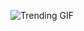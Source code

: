 
<!-- GIF_SECTION -->
![Trending GIF](https://media0.giphy.com/media/v1.Y2lkPThiYjIxNzcyaHB1NGZjeDRib2RrNWZpajdrbmxwZHJlNmN2NTJ1bTVnc3Uya3I0MyZlcD12MV9naWZzX3NlYXJjaCZjdD1n/SS3OndLI7c3ZYnr0vM/giphy.gif)
<!-- END_GIF_SECTION -->
